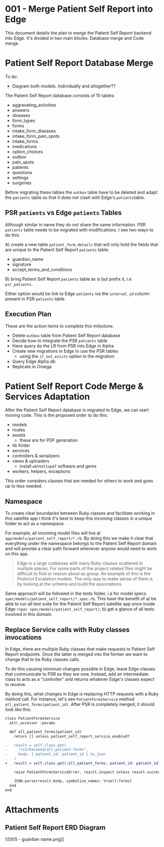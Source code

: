 # 001 - Merge Patient Self Report into Edge

This document details the plan to merge the Patient Self Report backend into Edge. It's divided in two main blocks: Database merge and Code merge.

# Patient Self Report Database Merge

To do:
- Diagram both models. Individually and altogether??

The Patient Self Report database consists of 15 tables:
- aggravating_activities
- answers
- diseases
- form_types
- forms
- intake_form_diseases
- intake_form_pain_spots
- intake_forms
- medications
- option_choices
- outbox
- pain_spots
- patients
- questions
- settings
- surgeries

Before migrating these tables the `outbox` table have to be deleted and adapt the `patients` table so that it does not clash with Edge's `patients`table.

## PSR `patients` vs Edge `patients` Tables

Although similar in name they do not share the same information. PSR `patients` table needs to be migrated with modifications. I see two ways to do this:

A) create a new table `patient_form_details` that will only hold the fields that are unique to the Patient Self Report `patients` table:

- guardian_name
- signature
- accept_terms_and_conditions

B) bring Patient Self Report `patients` table as is but prefix it, i.e `psr_patients`. 

Either option would be link to Edge `patients` via the `internal_id` column present in PSR `patients` table.

## Execution Plan

These are the action items to complete this milestone.

- Delete `outbox` table from Patient Self Report database
- Decide how to integrate the PSR `patients` table
- Have query do the LR from PSR into Edge in Alpha
- Create new migrations in Edge to use the PSR tables
	- using the `if_not_exists` option in the migration
- Query Edge Alpha db
- Replicate in Omega

# Patient Self Report Code Merge & Services Adaptation

After the Patient Self Report database is migrated to Edge, we can start moving code. This is the proposed order to do this:

- models
- routes
- assets
	- these are for PDF generation
- lib folder
- services
- controllers & serializers
- views & uploaders
	- install `wkhtmltopdf` software and gems
- workers, helpers, exceptions

This order considers classes that are needed for others to work and goes up to less needed.

## Namespace

To create clear boundaries between Ruby classes and facilitate working in this satellite app I think it's best to keep this incoming classes in a unique folder to act as a namespace.

For example, all incoming model files will live at `app/models/patient_self_report/*.rb`. By doing this we make it clear that everything under the namespace belongs to the Patient Self Report domain and will provide a clear path forward whenever anyone would need to work on this app.

> Edge is a large codebase with many Ruby classes scattered in multiple places. For some parts of the project related files might be difficult to find or reason about as group. An example of this is the Protocol Escalation models. The only way to make sense of them is by looking at the schema and build the associations.

Same approach will be followed in the tests folder, i.e for model specs `spec/models/patient_self_report/*_spec.rb`. This have the benefit of a) be able to run all test suite for the Patient Self Report satellite app once inside Edge `rspec spec/models/patient_self_report/`; b) get a glance of all tests involved in this domain.

## Replace Service calls with Ruby classes invocations

In Edge, there are multiple Ruby classes that make requests to Patient Self Report endpoints. Once the latter is merged into the former we want to change that to be Ruby classes calls.

To do this causing minimum changes possible in Edge, leave Edge classes that communicate to PSR as they are now. Instead, add an intermediate class to acts as a "controller" and returns whatever Edge's classes expect to receive.

By doing this, what changes in Edge is replacing HTTP requests with a Ruby method call. For instance, let's see `PatientFormsService` method `all_patient_forms(patient_id)`. After PSR is completely merged, it should look like this:
```diff
class PatientFormsService
  attr_accessor :params

  def all_patient_forms(patient_id)
    return [] unless patient_self_report_service_enabled?

-   result = self.class.get(
-     "/v2/backend/all-patient-forms",
-     body: { patient_id: patient_id }.to_json
-   )
+   result = self.class.get(:all_patient_forms, patient_id: patient_id)

    raise PatientFormsServiceError, result.inspect unless result.success?

    JSON.parse(result.body, symbolize_names: true)[:forms]
  end
end
```


# Attachments

## Patient Self Report ERD Diagram

![[005 - guardian name.png]]